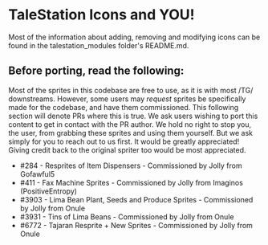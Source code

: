 # TaleStation Icons and YOU!
Most of the information about adding, removing and modifying icons can be found in the talestation_modules folder's README.md.

## Before porting, read the following:
Most of the sprites in this codebase are free to use, as it is with most /TG/ downstreams. However, some users may *request* sprites be specifically made for the codebase, and have them commissioned. This following section will denote PRs where this is true. We ask users wishing to port this content to get in contact with the PR author. We hold no right to stop you, the user, from grabbing these sprites and using them yourself. But we ask simply for you to reach out to us first. It would be greatly appreciated! Giving credit back to the original spriter too would be most appreciated.

- #284 - Resprites of Item Dispensers - Commissioned by Jolly from Gofawful5 
- #411 - Fax Machine Sprites - Commissioned by Jolly from Imaginos (PositiveEntropy)
- #3903 - Lima Bean Plant, Seeds and Produce Sprites - Commissioned by Jolly from Onule
- #3931 - Tins of Lima Beans - Commissioned by Jolly from Onule
- #6772 - Tajaran Resprite + New Sprites - Commissioned by Jolly from Onule
